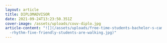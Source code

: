 ```yaml
---
layout: article
title: DIPLOMADVISOR
date: 2021-09-24T13:23:50.351Z
cover-image: /assets/uploads/couv-diplo.jpg
article-content: "![](/assets/uploads/free-time-students-bachelor-s-campus-life\
  -rhythm-five-friendly-students-are-walking.jpg)"
---
```

